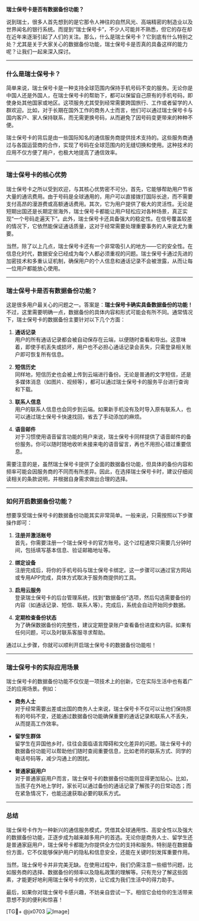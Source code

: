 **瑞士保号卡是否有数据备份功能？**

说到瑞士，很多人首先想到的是它那令人神往的自然风光、高端精密的制造业以及世界闻名的银行系统。而提到“瑞士保号卡”，不少人可能并不熟悉，但它的存在却在近年来逐渐引起了人们的关注。那么，什么是瑞士保号卡？它到底有什么特别之处？尤其是关于大家关心的数据备份功能，瑞士保号卡是否真的具备这样的能力呢？让我们一起来深入探讨。

---

### 什么是瑞士保号卡？

简单来说，瑞士保号卡是一种支持全球范围内保持手机号码不变的服务。无论你是中国人还是外国人，在瑞士保号卡的帮助下，都可以保留自己原有的手机号码，即使身处其他国家或地区。这项服务尤其受到经常需要跨国旅行、工作或者留学的人群欢迎。比如，对于长期在国外工作的商务人士而言，他们可以通过瑞士保号卡与国内客户、家人保持联系，而无需更换号码，从而避免了因号码变更带来的种种不便。

瑞士保号卡的背后是由一些国际知名的通信服务商提供技术支持的。这些服务商通过与各国运营商的合作，实现了号码在全球范围内的无缝切换和使用。这种技术的应用不仅方便了用户，也极大地提高了通信效率。

---

### 瑞士保号卡的核心优势

瑞士保号卡之所以受到欢迎，与其核心优势密不可分。首先，它能够帮助用户节省大量的通讯费用。由于号码是全球通用的，用户可以直接拨打国际长途，而不需要支付高昂的漫游费或高额通话费用。其次，它为用户提供了极大的灵活性。无论是短期出国还是长期定居海外，瑞士保号卡都能让用户轻松应对各种场景，真正实现“一个号码走遍天下”。此外，瑞士保号卡还具备强大的稳定性。在信号覆盖较差的情况下，它依然能保证通话质量，这对于经常需要处理重要事务的人来说尤为重要。

当然，除了以上几点，瑞士保号卡还有一个非常吸引人的地方——它的安全性。在信息化时代，数据安全已经成为每个人都必须重视的问题。瑞士保号卡通过先进的加密技术和多重认证机制，确保用户的个人信息和通话记录不会被泄露，从而让每一位用户都能放心使用。

---

### 瑞士保号卡是否有数据备份功能？

这是很多用户最关心的问题之一。答案是：**瑞士保号卡确实具备数据备份的功能！** 不过，这里需要明确一点，数据备份的具体内容和形式可能会有所不同。通常情况下，瑞士保号卡的数据备份主要针对以下几个方面：

1. **通话记录**  
   用户的所有通话记录都会被自动保存在云端，以便随时查看和导出。这意味着，即使手机丢失或损坏，用户也不必担心通话记录会丢失，只需登录相关账户即可恢复所有信息。

2. **短信历史**  
   同样地，短信历史也会被上传到云端进行备份。无论是普通的文字短信，还是多媒体消息（如图片、视频等），都可以通过瑞士保号卡的服务平台进行查询和下载。

3. **联系人信息**  
   用户的联系人信息也会同步到云端。如果新手机没有及时导入原有联系人，也可以通过瑞士保号卡快速找回，省去了手动添加的麻烦。

4. **语音邮件**  
   对于习惯使用语音留言功能的用户来说，瑞士保号卡同样提供了语音邮件的备份服务。你可以随时随地收听未接来电的语音留言，再也不用担心错过重要信息。

需要注意的是，虽然瑞士保号卡提供了全面的数据备份功能，但具体的备份内容和频率可能会因服务商的不同而有所差异。因此，在选择瑞士保号卡时，建议仔细阅读相关的条款说明，并根据自身需求做出合理的选择。

---

### 如何开启数据备份功能？

想要享受瑞士保号卡的数据备份功能其实非常简单。一般来说，只需按照以下步骤操作即可：

1. **注册并激活账号**  
   首先，你需要注册一个瑞士保号卡的官方账号。这个过程通常只需要几分钟时间，包括填写基本信息、验证邮箱地址等。

2. **绑定设备**  
   注册完成后，将你的手机号码与瑞士保号卡绑定。这一步骤可以通过官方网站或专用APP完成，具体方式取决于服务商提供的工具。

3. **启用云服务**  
   登录瑞士保号卡的后台管理系统，找到“数据备份”选项，然后勾选需要备份的内容（如通话记录、短信、联系人等）。完成后，系统会自动开始同步数据。

4. **定期检查备份状态**  
   为了确保数据备份的完整性，建议定期登录账户查看备份进度和内容。如果有任何问题，可以及时联系客服寻求帮助。

通过以上步骤，你就可以顺利开启瑞士保号卡的数据备份功能啦！

---

### 瑞士保号卡的实际应用场景

瑞士保号卡的数据备份功能不仅仅是一项技术上的创新，它在实际生活中也有着广泛的应用场景。例如：

- **商务人士**  
  对于经常需要出差或出国的商务人士来说，瑞士保号卡不仅可以让他们保持原有的号码不变，还能通过数据备份功能确保重要的通话记录和联系人不丢失，从而提高工作效率。

- **留学生群体**  
  留学生在异国他乡时，往往会面临语言障碍和文化差异的问题。瑞士保号卡的数据备份功能可以帮助他们随时查阅重要信息，比如老师的联系方式、同学的电话号码等，减少沟通上的困扰。

- **普通家庭用户**  
  对于普通家庭用户而言，瑞士保号卡的数据备份功能则显得更加贴心。比如，当孩子在外地上学时，家长可以通过备份的通话记录了解孩子的日常动态；而在紧急情况下，也能迅速获取必要的联系方式。

---

### 总结

瑞士保号卡作为一种新兴的通信服务模式，凭借其全球通用性、高安全性以及强大的数据备份功能，正逐步成为越来越多用户的首选。无论你是商务人士、留学生还是普通家庭用户，瑞士保号卡都能为你提供全方位的支持和服务。特别是在数据备份方面，它不仅能够保护用户的隐私和信息安全，还能在关键时刻发挥重要作用。

当然，瑞士保号卡并非完美无缺。在使用过程中，我们仍需注意一些细节问题，比如服务商的选择、数据备份的频率以及隐私政策的理解等。只有充分了解这些因素，才能更好地利用瑞士保号卡的优势，让它成为我们生活中的得力助手。

最后，如果你对瑞士保号卡感兴趣，不妨亲自尝试一下。相信它会给你的生活带来意想不到的便利和惊喜！  

[TG💪+ @jx0703 ![Image](https://github.com/user-attachments/assets/dbca1d08-cadb-493c-b0ec-ad6f7a83f270)]